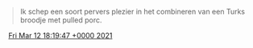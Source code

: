 > Ik schep een soort pervers plezier in het combineren van een Turks broodje met pulled porc\.

<img src="../../media/tweet.ico" width="12" /> [Fri Mar 12 18:19:47 +0000 2021](https://twitter.com/DromerDenker/status/1370439392821665794)